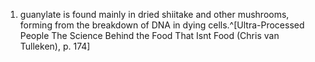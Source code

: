 1. guanylate is found mainly in dried shiitake and other mushrooms, forming from the breakdown of DNA in dying cells.^[Ultra-Processed People The Science Behind the Food That Isnt Food (Chris van Tulleken), p. 174]